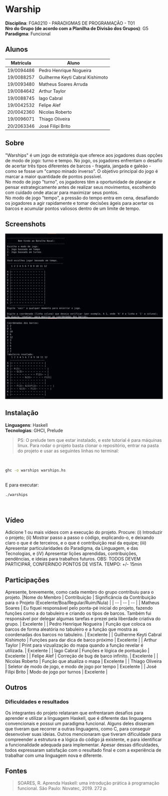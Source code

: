 

# Warship

**Disciplina**: FGA0210 - PARADIGMAS DE PROGRAMAÇÃO - T01 <br>
**Nro do Grupo (de acordo com a Planilha de Divisão dos Grupos)**: G5<br>
**Paradigma**: Funcional<br>

## Alunos
|Matrícula | Aluno |
| -- | -- |
| 19/0094486  | Pedro Henrique Nogueira |
| 19/0088257  | Guilherme Keyti Cabral Kishimoto|
| 19/0093480  | Matheus Soares Arruda|
| 19/0084642  | Arthur Taylor|
| 19/0088745  | Iago Cabral|
| 19/0042532  | Felipe Alef|
| 20/0042360  | Nicolas Roberto|
| 19/0096071  | Thiago Oliveira|
| 20/2063346  | José Filipi Brito|  
## Sobre 

"Warships" é um jogo de estratégia que oferece aos jogadores duas opções de modo de jogo: turno e tempo. No jogo, os jogadores enfrentam o desafio de acertar três tipos diferentes de barcos - fragata, jangada e galeão - como se fosse um "campo minado inverso". O objetivo principal do jogo é marcar a maior quantidade de pontos possível.<br>
No modo de jogo "turno", os jogadores têm a oportunidade de planejar e pensar estrategicamente antes de realizar seus movimentos, escolhendo com cuidado onde atacar para maximizar seus pontos.<br>
No modo de jogo "tempo", a pressão do tempo entra em cena, desafiando os jogadores a agir rapidamente e tomar decisões ágeis para acertar os barcos e acumular pontos valiosos dentro de um limite de tempo.<br>

## Screenshots
![Jogo por tempo](./imgs/jogo1.png)
![Função revelar](./imgs/jogo2.png)

## Instalação 
**Linguagens**: Haskell<br>
**Tecnologias**: GHCI, Prelude<br> 

> PS: O prelude tem que estar instalado, e este tutorial é para máquinas linux.
Para rodar o projeto basta clonar o repositório, entrar na pasta do projeto e usar as seguintes linhas no terminal:

<br>

```bash
ghc -o warships warships.hs
```
<br>
E para executar:
<br>

```bash
./warships
```

<br>

## Vídeo
Adicione 1 ou mais vídeos com a execução do projeto.
Procure: 
(i) Introduzir o projeto;
(ii) Mostrar passo a passo o código, explicando-o, e deixando claro o que é de terceiros, e o que é contribuição real da equipe;
(iii) Apresentar particularidades do Paradigma, da Linguagem, e das Tecnologias, e
(iV) Apresentar lições aprendidas, contribuições, pendências, e ideias para trabalhos futuros.
OBS: TODOS DEVEM PARTICIPAR, CONFERINDO PONTOS DE VISTA.
TEMPO: +/- 15min

## Participações
Apresente, brevemente, como cada membro do grupo contribuiu para o projeto.
|Nome do Membro | Contribuição | Significância da Contribuição para o Projeto (Excelente/Boa/Regular/Ruim/Nula) |
| -- | -- | -- |
| Matheus Soares | Eu fiquei responsável pelo ponta-pé inicial do projeto, fazendo funções como a do tabuleiro e criando os tipos de barcos. Também fui responsável por delegar algumas tarefas e prezei pela liberdade criativa do grupo. | Excelente |
| Pedro Henrique Nogueira | Função que coloca os barcos de forma aleatória no tabuleiro e a função que mostra as coordenadas dos barcos no tabuleiro. | Excelente |
| Guilherme Keyti Cabral Kishimoto | Funções para dar dica de barco próximo | Excelente |
| Arthur Taylor | Print para vizualização do mapa quando a função revelar é utilizada. | Excelente |
| Iago Cabral | Funções e lógica de pontuação | Excelente |
| Felipe Alef | Correção de bug de barco infinito. | Excelente |
| Nicolas Roberto | Função que atualiza o mapa | Excelente |
|  Thiago Oliveira |  Seletor de modo de jogo, e modo de jogo por tempo | Excelente |
|  José Filipi Brito | Modo de jogo por turnos | Excelente |
## Outros 
### Dificuldades e resultados
Os integrantes do projeto relataram que enfrentaram desafios para aprender e utilizar a linguagem Haskell, que é diferente das linguagens convencionais e possui um paradigma funcional. Alguns deles disseram que tiveram que recorrer a outras linguagens, como C, para conseguir desenvolver suas ideias. Outros mencionaram que tiveram dificuldade para compreender a estrutura e a lógica do código já existente, e para identificar a funcionalidade adequada para implementar. Apesar dessas dificuldades, todos expressaram satisfação com o resultado final e com a experiência de trabalhar com uma linguagem nova e diferente.

## Fontes
> SOARES, R. Aprenda Haskell: uma introdução prática à programação funcional. São Paulo: Novatec, 2019. 272 p.

